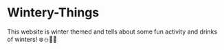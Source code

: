 # Wintery-Things
This website is winter themed and tells about some fun activity and drinks of winters! ❄️⛄🌁🌲 
